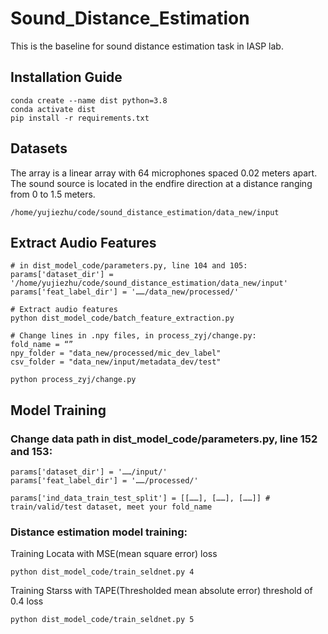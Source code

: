 # Sound_Distance_Estimation
This is the baseline for sound distance estimation task in IASP lab.

## Installation Guide
```
conda create --name dist python=3.8
conda activate dist
pip install -r requirements.txt
```
## Datasets
The array is a linear array with 64 microphones spaced 0.02 meters apart. The sound source is located in the endfire direction at a distance ranging from 0 to 1.5 meters.
```
/home/yujiezhu/code/sound_distance_estimation/data_new/input
```

## Extract Audio Features
```
# in dist_model_code/parameters.py, line 104 and 105:
params['dataset_dir'] = '/home/yujiezhu/code/sound_distance_estimation/data_new/input'
params['feat_label_dir'] = '……/data_new/processed/'

# Extract audio features
python dist_model_code/batch_feature_extraction.py

# Change lines in .npy files, in process_zyj/change.py:
fold_name = “”
npy_folder = "data_new/processed/mic_dev_label"
csv_folder = "data_new/input/metadata_dev/test"

python process_zyj/change.py
```

## Model Training

### Change data path in dist_model_code/parameters.py, line 152 and 153:
```
params['dataset_dir'] = '……/input/'
params['feat_label_dir'] = '……/processed/'

params['ind_data_train_test_split'] = [[……], [……], [……]] # train/valid/test dataset, meet your fold_name
```

### Distance estimation model training:
Training Locata with MSE(mean square error) loss

```
python dist_model_code/train_seldnet.py 4
```
Training Starss with TAPE(Thresholded mean absolute error) threshold of 0.4 loss

```
python dist_model_code/train_seldnet.py 5
```
